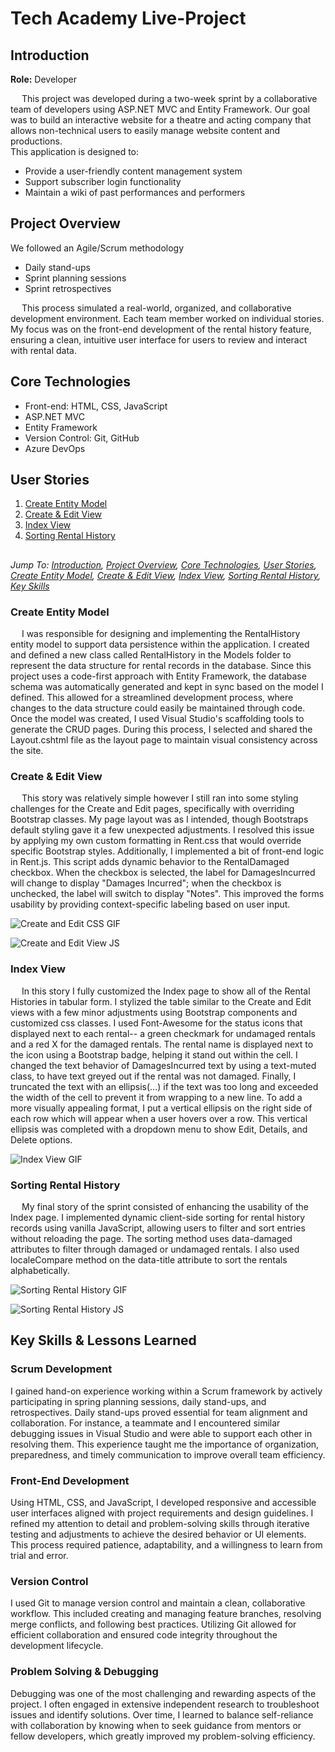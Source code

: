 # Tech Academy Live-Project

## Introduction
**Role:** Developer

&emsp; This project was developed during a two-week sprint by a collaborative team of developers using ASP.NET MVC and Entity Framework. 
Our goal was to build an interactive website for a theatre and acting company that allows non-technical users to easily manage website content and productions.
<br> 
This application is designed to:
- Provide a user-friendly content management system
- Support subscriber login functionality
- Maintain a wiki of past performances and performers

## Project Overview
We followed an Agile/Scrum methodology
- Daily stand-ups
- Sprint planning sessions
- Sprint retrospectives

&emsp; This process simulated a real-world, organized, and collaborative development environment.
Each team member worked on individual stories. My focus was on the front-end development of the rental history feature, ensuring a clean, 
intuitive user interface for users to review and interact with rental data.

## Core Technologies
- Front-end: HTML, CSS, JavaScript
- ASP.NET MVC
- Entity Framework
- Version Control: Git, GitHub
- Azure DevOps

## User Stories
1. [Create Entity Model](#create-entity-model)
2. [Create & Edit View](#create--edit-view)
3. [Index View](#index-view)
4. [Sorting Rental History](#sorting-rental-history)
##

*Jump To: [Introduction](#introduction), [Project Overview](#project-overview), [Core Technologies](#core-technologies), [User Stories](#user-stories), [Create Entity Model](#create-entity-model), 
[Create & Edit View](#create--edit-view), [Index View](#index-view), [Sorting Rental History](#sorting-rental-history), [Key Skills](#key-skills--lessons-learned)*

### Create Entity Model
&emsp; I was responsible for designing and implementing the RentalHistory entity model to support data persistence within the application. I created and defined a new class called RentalHistory 
in the Models folder to represent the data structure for rental records in the database. Since this project uses a code-first approach with Entity Framework, the database schema was automatically 
generated and kept in sync based on the model I defined. This allowed for a streamlined development process, where changes to the data structure could easily be maintained through code. 
Once the model was created, I used Visual Studio's scaffolding tools to generate the CRUD pages. During this process, I selected and shared the Layout.cshtml file as the layout page to maintain 
visual consistency across the site. 


### Create & Edit View
&emsp; This story was relatively simple however I still ran into some styling challenges for the Create and Edit pages, specifically with overriding Bootstrap classes.
My page layout was as I intended, though Bootstraps default styling gave it a few unexpected adjustments. I resolved this issue by applying my own custom formatting 
in Rent.css that would override specific Bootstrap styles. Additionally, I implemented a bit of front-end logic in Rent.js. This script adds dynamic behavior to the 
RentalDamaged checkbox. When the checkbox is selected, the label for DamagesIncurred will change to display "Damages Incurred"; when the checkbox is unchecked, 
the label will switch to display "Notes". This improved the forms usability by providing context-specific labeling based on user input. 

![Create and Edit CSS GIF](Media/checkbox.gif)

![Create and Edit View JS](Media/CheckBoxLogic.png)

### Index View
&emsp; In this story I fully customized the Index page to show all of the Rental Histories in tabular form. I stylized the table similar to the Create and Edit views 
with a few minor adjustments using Bootstrap components and customized css classes. I used Font-Awesome for the status icons that displayed next to each rental-- 
a green checkmark for undamaged rentals and a red X for the damaged rentals. The rental name is displayed next to the icon using a Bootstrap badge, helping it stand out within the cell. 
I changed the text behavior of DamagesIncurred text by using a text-muted class, to have text greyed out if the rental was not damaged. Finally, I truncated the text with an ellipsis(...) 
if the text was too long and exceeded the width of the cell to prevent it from wrapping to a new line. To add a more visually appealing format, I put a vertical ellipsis on the right 
side of each row which will appear when a user hovers over a row. This vertical ellipsis was completed with a dropdown menu to show Edit, Details, and Delete options.

![Index View GIF](Media/details.gif)


### Sorting Rental History
&emsp; My final story of the sprint consisted of enhancing the usability of the Index page. I implemented dynamic client-side sorting for rental history records using vanilla JavaScript, 
allowing users to filter and sort entries without reloading the page. The sorting method uses data-damaged attributes to filter through damaged or undamaged rentals. I also used 
localeCompare method on the data-title attribute to sort the rentals alphabetically. 

![Sorting Rental History GIF](Media/SortBy.gif)

![Sorting Rental History JS](Media/SortLogic.png)


## Key Skills & Lessons Learned

### Scrum Development
I gained hand-on experience working within a Scrum framework by actively participating in spring planning sessions, daily stand-ups, and retrospectives. Daily stand-ups proved essential for 
team alignment and collaboration. For instance, a teammate and I encountered similar debugging issues in Visual Studio and were able to support each other in resolving them. This experience
taught me the importance of organization, preparedness, and timely communication to improve overall team efficiency. 

### Front-End Development
Using HTML, CSS, and JavaScript, I developed responsive and accessible user interfaces aligned with project requirements and design guidelines. I refined my attention to detail and problem-solving
skills through iterative testing and adjustments to achieve the desired behavior or UI elements. This process required patience, adaptability, and a willingness to learn from trial and error. 

### Version Control
I used Git to manage version control and maintain a clean, collaborative workflow. This included creating and managing feature branches, resolving merge conflicts, and following best practices.
Utilizing Git allowed for efficient collaboration and ensured code integrity throughout the development lifecycle. 

### Problem Solving & Debugging
Debugging was one of the most challenging and rewarding aspects of the project. I often engaged in extensive independent research to troubleshoot issues and identify solutions. Over time, I learned 
to balance self-reliance with collaboration by knowing when to seek guidance from mentors or fellow developers, which greatly improved my problem-solving efficiency.
